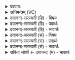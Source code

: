 <details><summary>पदपाठः</summary>

एक॑या। च॒। द॒शभि॒रिति॑ द॒शऽभिः॑। च॒। स्व॒भू॒त॒ऽइति॑ स्वऽभूते। द्वाभ्या॑म्। इ॒ष्टये॑। वि॒ꣳश॒ती। च॒। ति॒सृभि॒रिति॑ ति॒सृऽभिः॑। च॒। वह॑से। त्रि॒ꣳशता॑। च॒। नि॒युद्भि॒रिति॑ नि॒युत्ऽभिः॑। वा॒यो॒ इति॑ वायो। इ॒ह। ता। वि। मु॒ञ्च॒। ३३।
</details>

<details><summary>अधिमन्त्रम् (VC)</summary>

- वायुर्देवता
- गृत्समद ऋषिः
- विराट् त्रिष्टुप्
- धैवतः
</details>

<details><summary>दयानन्द-सरस्वती (हि) - विषयः</summary>

फिर उसी विषय को अगले मन्त्र में कहा है ॥
</details>

<details><summary>दयानन्द-सरस्वती (हि) - पदार्थः</summary>

पदार्थान्वयभाषाः -  हे (स्वभूते) अपने ऐश्वर्य से शोभायमान (वायो) वायु के तुल्य अर्थात् जैसे पवन (इह) इस जगत् में सङ्गति के लिए (एकया) एक प्रकार की गति (च) और (दशभिः) दशविध गतियों (च) और (द्वाभ्याम्) विद्या और पुरुषार्थ से (इष्टये) विद्या की सङ्गति के लिए (विंशती) दो बीसी (च) और (तिसृभिः) तीन प्रकार की गतियों से (च) और (त्रिंशता) तीस (च) और (नियुद्भिः) निश्चित नियमों के साथ यज्ञ को प्राप्त होता, वैसे (वहसे) प्राप्त होते सो आप (ता) उन सब को (वि, मुञ्च) विशेष कर छोड़िये अर्थात् उन का उपदेश कीजिये ॥३३।
</details>

<details><summary>दयानन्द-सरस्वती (हि) - भावार्थः</summary>

भावार्थभाषाः -  इस मन्त्र में वाचकलुप्तोपमालङ्कार है। जैसे वायु इन्द्रिय प्राण और अनेक गतियों और पृथिव्यादि लोकों के साथ सब के इष्ट को सिद्ध करता है, वैसे विद्वान् भी सिद्ध करें ॥३३ ॥
</details>

<details><summary>दयानन्द-सरस्वती (सं) - विषयः</summary>

पुनस्तमेव विषयमाह ॥
</details>

<details><summary>दयानन्द-सरस्वती (सं) - पदार्थः</summary>

पदार्थान्वयभाषाः -  हे स्वभूते वायो ! यथा पवन इहेष्टये एकया च दशभिश्च द्वाभ्यामिष्टये विंशती च तिसृभिश्च त्रिंशता च नियुद्भिः सह यज्ञं वहति, तथा वहसे स त्वं ता वि मुञ्च ॥३३ ॥
</details>

<details><summary>दयानन्द-सरस्वती (सं) - भावार्थः</summary>

भावार्थभाषाः -  अत्र वाचकलुप्तोपमालङ्कारः। यथा वायुरिन्द्रियैः प्राणैरनेकाभिर्गतिभिः पृथिव्यादिलोकैश्च सह सर्वस्येष्टं साध्नोति तथा विद्वांसोऽपि साध्नुयुः ॥३३ ॥
</details>

<details><summary>सविता जोशी ← दयानन्दः (म) - भावार्थः</summary>

भावार्थभाषाः -  या मंत्रात वाचकलुप्तोपमालंकार आहे. जसा वायू, इंद्रिये, प्राण व अनेक गतींना सिद्ध करतो, पृथ्वीवर सर्वांचे इष्ट करतो तसे विद्वानांनीही करावे.
</details>